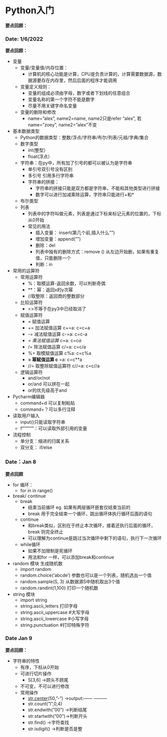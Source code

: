 # Python入门
**要点回顾：**

### **Date: 1/6/2022**

 **要点回顾：**

- 变量
    - 变量/变量值/内存位置：
        - 计算机的核心功能是计算，CPU是负责计算的，计算需要数据源，数据源要存在内存里，然后后面的程序才能调用
    - 变量定义规则：
        - 变量的组成必须由字母，数字或者下划线的任意组合
        - 变量名称的第一个字符不能是数字
        - 尽量不用关键字命名变量
    - 变量的删除和修改
        - name=”alex”, name2=name, name2只是refer “alex”, 若name=”zoey”, name2=”alex”不变
- 基本数据类型
    - Python的数据类型：整数/浮点/字符串/布尔/列表/元祖/字典/集合
    - 数字类型
        - int(整型）
        - float(浮点）
    - 字符串：在py中，所有加了引号的都可以被认为是字符串
        - 单引号双引号没有区别
        - 多引号 引用多行字符串
        - 字符串的拼接：
            - 字符串的拼接只能是双方都是字符串，不能和其他类型进行拼接
            - 数字可以进行加减乘除运算，字符串只能进行+和*
    - 布尔类型
    - 列表
        - 列表中的字符叫做元素，列表是通过下标来标记元素的位置的，下标从0开始
        - 常见的用法
            - 插入变量： insert(第几个前,插入什么””)
            - 增加变量：append(””)
            - 删除：del
            - 列表中独有的删除方式：remove () 从左边开始删，如果有重复值，只能删除一个
            - 判断：in
- 常用的运算符
    - 常用运算符
        - %：取模运算-返回余数，可以判断奇偶
        - **：幂：返回x的y次幂
        - //取整除：返回商的整数部分
    - 比较运算符
        - <>不等于在py3中已经取消了
    - 赋值运算符
        - = 赋值运算
        - += 加法赋值运算 c+=a: c=c+a
        - -= 减法赋值运算 c-=a: c=c-a
        - *= 乘法赋值运算 c*=a: c=c*a*
        - /= 除法赋值运算 c/=a: c=c/a
        - %= 取模赋值运算 c%a: c=c%a
        - **= 幂赋值运算 c** =a: c=c**a
        - //= 取整除赋值运算符 c//=a: c=c//a
    - 逻辑运算符
        - and/or/not
        - or/and 可以拼在一起
        - or的优先级高于and
- Pycharm编辑器
    - command+d 可以复制粘贴
    - command+？可以多行注释
- 读取用户输入
    - input()只能读取字符串
    - f””””“”：可以读取外部引用的变量
- 流程控制
    - 单分支：缩进的归属关系
    - 双分支： if/else

### Date：Jan 8

**要点回顾**

- for 循环：
    - for in in range()
- break/ continue
    - break
        - 结束当前循环 eg. 如果有两层循环嵌套仅结束当前的
        - break 用于完全结束一个循环，跳出循环体执行循环后面的语句
    - continue
        - 和break类似，区别在于终止本次循环，接着还执行后面的循环，break 则完全终止
        - 可以理解为continue是跳过当次循环中剩下的语句，执行下一次循环
    - while循环
        - 如果不加限制是死循环
        - 用法和for 一样，可以添加break和continue
 - random 模块 生成随机数
    - import random
    - random.choice(‘abcde’) 参数也可以是一个列表，随机选出一个值
    - random.sample(S, 3) 从数据源S中随机取出3个值
    - random.randint(1,100) 打印一个随机数
- string 模块
    - import string
    - string.ascii_letters 打印字母
    - string.ascii_uppercase #大写字母
    - string.ascii_lowercase #小写字母
    - string.punctuation #打印特殊字符
### Date Jan 9

**要点回顾：**

- 字符串的特性
    - 有序，下标从0开始
    - 可进行切片操作
        - S[3,6] →顾头不顾尾
    - 不可变，不可以进行修改
    - 常用操作
        - [str.center](http://str.center)(50,”-”) →output:—— ———
        - str.count(”l”,0,4)
        - str.endwith(”00”) →判断结尾
        - str.startwith(”00”)→判断开头
        - str.find() →字符查找
        - str.isdigit() →判断是否是整
